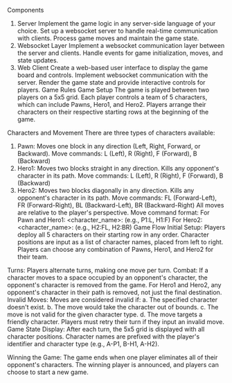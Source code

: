 Components
1. Server
Implement the game logic in any server-side language of your choice.
Set up a websocket server to handle real-time communication with clients.
Process game moves and maintain the game state.
2. Websocket Layer
Implement a websocket communication layer between the server and clients.
Handle events for game initialization, moves, and state updates.
3. Web Client
Create a web-based user interface to display the game board and controls.
Implement websocket communication with the server.
Render the game state and provide interactive controls for players.
Game Rules
Game Setup
The game is played between two players on a 5x5 grid.
Each player controls a team of 5 characters, which can include Pawns, Hero1, and Hero2.
Players arrange their characters on their respective starting rows at the beginning of the game.

Characters and Movement
There are three types of characters available:
 1. Pawn:
Moves one block in any direction (Left, Right, Forward, or Backward).
Move commands: L (Left), R (Right), F (Forward), B (Backward)
2. Hero1:
Moves two blocks straight in any direction.
Kills any opponent's character in its path.
Move commands: L (Left), R (Right), F (Forward), B (Backward)
3. Hero2:
Moves two blocks diagonally in any direction.
Kills any opponent's character in its path.
Move commands: FL (Forward-Left), FR (Forward-Right), BL (Backward-Left), BR (Backward-Right)
All moves are relative to the player's perspective.
Move command format:
For Pawn and Hero1: <character_name>:<move> (e.g., P1:L, H1:F)
For Hero2: <character_name>:<move> (e.g., H2:FL, H2:BR)
Game Flow
Initial Setup:
Players deploy all 5 characters on their starting row in any order.
Character positions are input as a list of character names, placed from left to right.
Players can choose any combination of Pawns, Hero1, and Hero2 for their team.

Turns:
Players alternate turns, making one move per turn.
Combat:
If a character moves to a space occupied by an opponent's character, the opponent's character is removed from the game.
For Hero1 and Hero2, any opponent's character in their path is removed, not just the final destination.
Invalid Moves:
Moves are considered invalid if: a. The specified character doesn't exist. b. The move would take the character out of bounds. c. The move is not valid for the given character type. d. The move targets a friendly character.
Players must retry their turn if they input an invalid move.
Game State Display:
After each turn, the 5x5 grid is displayed with all character positions.
Character names are prefixed with the player's identifier and character type (e.g., A-P1, B-H1, A-H2).

Winning the Game:
The game ends when one player eliminates all of their opponent's characters.
The winning player is announced, and players can choose to start a new game.

